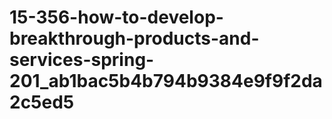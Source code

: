 # 15-356-how-to-develop-breakthrough-products-and-services-spring-201_ab1bac5b4b794b9384e9f9f2da2c5ed5